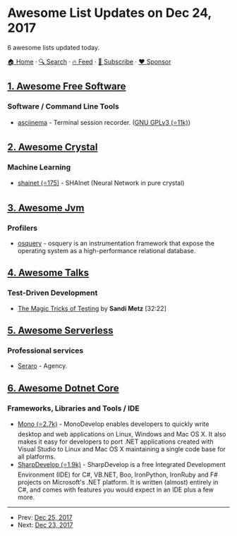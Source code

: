 # Awesome List Updates on Dec 24, 2017

6 awesome lists updated today.

[🏠 Home](/README.md) · [🔍 Search](https://www.trackawesomelist.com/search/) · [🔥 Feed](https://www.trackawesomelist.com/rss.xml) · [📮 Subscribe](https://trackawesomelist.us17.list-manage.com/subscribe?u=d2f0117aa829c83a63ec63c2f&id=36a103854c) · [❤️  Sponsor](https://github.com/sponsors/theowenyoung)



## [1. Awesome Free Software](/content/johnjago/awesome-free-software/README.md)

### Software / Command Line Tools

*   [asciinema](https://asciinema.org/) - Terminal session recorder. ([GNU GPLv3 (⭐11k)](https://github.com/asciinema/asciinema/blob/develop/LICENSE))

## [2. Awesome Crystal](/content/veelenga/awesome-crystal/README.md)

### Machine Learning

*   [shainet (⭐175)](https://github.com/NeuraLegion/shainet) - SHAInet (Neural Network in pure crystal)

## [3. Awesome Jvm](/content/deephacks/awesome-jvm/README.md)

### Profilers

*   [osquery](https://osquery.io/) - osquery is an instrumentation framework that expose the operating system as a high-performance relational database.

## [4. Awesome Talks](/content/JanVanRyswyck/awesome-talks/README.md)

### Test-Driven Development

*   [The Magic Tricks of Testing](https://www.youtube.com/watch?v=URSWYvyc42M) by **Sandi Metz** \[32:22]

## [5. Awesome Serverless](/content/pmuens/awesome-serverless/README.md)

### Professional services

*   [Seraro](http://www.seraro.com) - Agency.

## [6. Awesome Dotnet Core](/content/thangchung/awesome-dotnet-core/README.md)

### Frameworks, Libraries and Tools / IDE

*   [Mono (⭐2.7k)](https://github.com/mono/monodevelop) - MonoDevelop enables developers to quickly write desktop and web applications on Linux, Windows and Mac OS X. It also makes it easy for developers to port .NET applications created with Visual Studio to Linux and Mac OS X maintaining a single code base for all platforms.
*   [SharpDevelop (⭐1.9k)](https://github.com/icsharpcode/SharpDevelop) - SharpDevelop is a free Integrated Development Environment (IDE) for C#, VB.NET, Boo, IronPython, IronRuby and F# projects on Microsoft's .NET platform. It is written (almost) entirely in C#, and comes with features you would expect in an IDE plus a few more.

---

- Prev: [Dec 25, 2017](/content/2017/12/25/README.md)
- Next: [Dec 23, 2017](/content/2017/12/23/README.md)